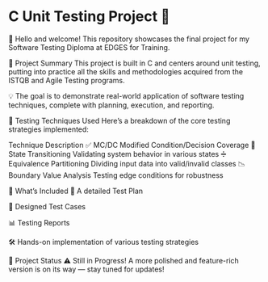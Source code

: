 # C Unit Testing Project 🚀
👋 Hello and welcome!
This repository showcases the final project for my Software Testing Diploma at EDGES for Training.

📌 Project Summary
This project is built in C and centers around unit testing, putting into practice all the skills and methodologies acquired from the ISTQB and Agile Testing programs.

💡 The goal is to demonstrate real-world application of software testing techniques, complete with planning, execution, and reporting.

🧪 Testing Techniques Used
Here’s a breakdown of the core testing strategies implemented:

Technique	Description
✅ MC/DC	Modified Condition/Decision Coverage
🔄 State Transitioning	Validating system behavior in various states
➗ Equivalence Partitioning	Dividing input data into valid/invalid classes
📉 Boundary Value Analysis	Testing edge conditions for robustness

📄 What’s Included
📘 A detailed Test Plan

🧾 Designed Test Cases

📊 Testing Reports

🛠️ Hands-on implementation of various testing strategies

🚧 Project Status
⚠️ Still in Progress!
A more polished and feature-rich version is on its way — stay tuned for updates!
